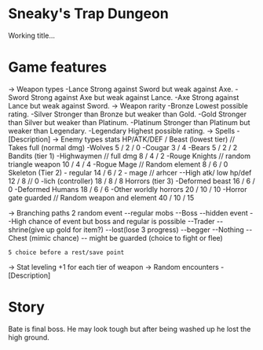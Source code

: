 # Sneaky's Trap Dungeon
Working title...

# Game features
-> Weapon types
  -Lance
    Strong against Sword but weak against Axe.
  -Sword
    Strong against Axe but weak against Lance.
  -Axe
    Strong against Lance but weak against Sword.
-> Weapon rarity
  -Bronze
    Lowest possible rating.
  -Silver
    Stronger than Bronze but weaker than Gold.
  -Gold
    Stronger than Silver but weaker than Platinum.
  -Platinum
    Stronger than Platinum but weaker than Legendary.
  -Legendary
    Highest possible rating.
-> Spells
  -[Description]
-> Enemy types
stats HP/ATK/DEF /
 Beast (lowest tier) // Takes full (normal dmg)
	-Wolves
		5 / 2 / 0
	-Cougar
 		3 / 4
 	-Bears
		5 / 2 / 2
 Bandits (tier 1)
	-Highwaymen // full dmg
		 8 / 4 / 2
	-Rouge Knights // random triangle weapon
		10 / 4 / 4
	-Rogue Mage // Random element
		8 / 6 / 0
 Skeleton (Tier 2)
	- regular
		 14 / 6 / 2
	- mage // arhcer --High atk/ low hp/def
		12 / 8 // 0
	-lich (controller)
		18 / 8 / 8
 Horrors (tier 3)
	-Deformed beast
		 16 / 6 / 0
	-Deformed Humans
		18 / 6 / 6
	-Other worldly horrors
		20 / 10 / 10
	-Horror gate guarded // Random weapon and element 
		40 / 10 / 15

-> Branching paths
  2 random event
	--regular mobs
	--Boss
	--hidden event
		--High chance of event but boss and regular is possible
		--Trader
		--shrine(give up gold for item?)
		--lost(lose 3 progress)
		--begger 
		--Nothing
	--Chest (mimic chance)
		-- might be guarded (choice to fight or flee)
	
	
	5 choice before a rest/save point
  
-> Stat leveling
  +1 for each tier of weapon
-> Random encounters
  -[Description]

# Story
Bate is final boss. He may look tough but after being washed up he lost the
high ground.
